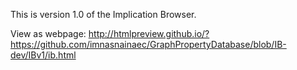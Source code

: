 This is version 1.0 of the Implication Browser.

View as webpage:
http://htmlpreview.github.io/?https://github.com/imnasnainaec/GraphPropertyDatabase/blob/IB-dev/IBv1/ib.html

